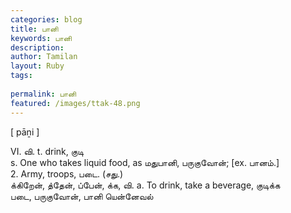 ```yaml
---
categories: blog
title: பானி
keywords: பானி
description: 
author: Tamilan
layout: Ruby
tags: 
 
permalink: பானி
featured: /images/ttak-48.png
---
```

  
[ pāṉi ]  
  
VI. வி. t. drink, குடி  
s. One who takes liquid food, as மதுபானி, பருகுவோன்; [ex. பானம்.]  
2. Army, troops, படை. (சது.)  
க்கிறேன், த்தேன், ப்பேன், க்க, வி. a. To drink, take a beverage, குடிக்க  
படை, பருகுவோன், பானி யென்னேவல்